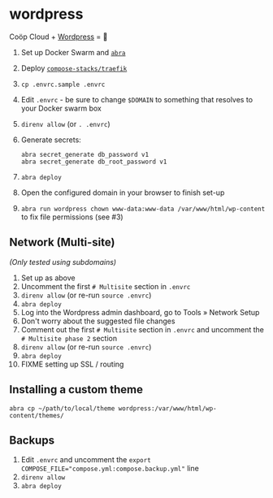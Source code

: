 # wordpress

Coöp Cloud + [Wordpress](https://wordpress.org) = 🥳

1. Set up Docker Swarm and [`abra`][abra]
2. Deploy [`compose-stacks/traefik`][compose-traefik]
3. `cp .envrc.sample .envrc`
4. Edit `.envrc` - be sure to change `$DOMAIN` to something that resolves to
   your Docker swarm box
5. `direnv allow` (or `. .envrc`)
6. Generate secrets:
   ```
   abra secret_generate db_password v1
   abra secret_generate db_root_password v1
   ```

7. `abra deploy`
8. Open the configured domain in your browser to finish set-up
9. `abra run wordpress chown www-data:www-data /var/www/html/wp-content` to fix
   file permissions (see #3)

## Network (Multi-site)

_(Only tested using subdomains)_

1. Set up as above
2. Uncomment the first `# Multisite` section in `.envrc`
3. `direnv allow` (or re-run `source .envrc`)
4. `abra deploy`
5. Log into the Wordpress admin dashboard, go to Tools » Network Setup
6. Don't worry about the suggested file changes
7. Comment out the first `# Multisite` section in `.envrc` and uncomment the
   `# Multisite phase 2` section
8. `direnv allow` (or re-run `source .envrc`)
9. `abra deploy`
10. FIXME setting up SSL / routing

## Installing a custom theme

`abra cp ~/path/to/local/theme wordpress:/var/www/html/wp-content/themes/`

[abra]: https://git.autonomic.zone/autonomic-cooperative/abra
[compose-traefik]: https://git.autonomic.zone/compose-stacks/traefik

## Backups

1. Edit `.envrc` and uncomment the `export COMPOSE_FILE="compose.yml:compose.backup.yml"` line
2. `direnv allow`
3. `abra deploy`
